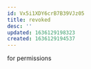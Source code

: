 ```yaml
---
id: Vx5i1XDY6crB7B39VJz05
title: revoked
desc: ''
updated: 1636129198323
created: 1636129194537
---
```





for permissions
